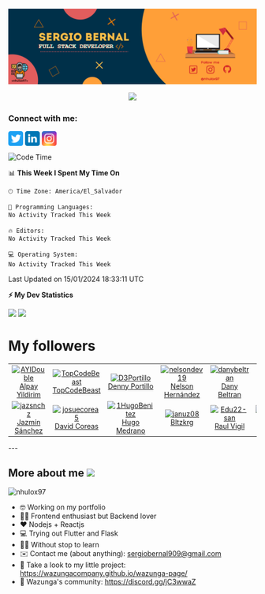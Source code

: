 ![Banner](READMEbanner.png)

<!-- retro visitor counter -->
<p align="center"> 
  <img src="https://profile-counter.glitch.me/nhulox97/count.svg" />
</p>

<!-- Connect with me -->
<h3 align="left">Connect with me:</h3>
<p align="left">

<a href="https://twitter.com/nhulox97" target="blank"><img align="center" src="https://github.com/nhulox97/nhulox97/blob/master/assets/twitter.svg" alt="nhulox97" height="30" width="30" /></a>
<a href="https://linkedin.com/in/sergio-bernal-447078137/" target="blank"><img align="center" src="https://github.com/nhulox97/nhulox97/blob/master/assets/linkedin.svg" alt="nhulox97" height="30" width="30" /></a>
<a href="https://instagram.com/nhulox97" target="blank"><img align="center" src="https://github.com/nhulox97/nhulox97/blob/master/assets/instagram.svg" alt="nhulox97" height="30" width="30" /></a>

</p>

<!-- Tools and skills -->

<!--START_SECTION:waka-->
![Code Time](http://img.shields.io/badge/Code%20Time-582%20hrs%2026%20mins-blue)

📊 **This Week I Spent My Time On** 

```text
🕑︎ Time Zone: America/El_Salvador

💬 Programming Languages: 
No Activity Tracked This Week

🔥 Editors: 
No Activity Tracked This Week

💻 Operating System: 
No Activity Tracked This Week
```


 Last Updated on 15/01/2024 18:33:11 UTC
<!--END_SECTION:waka-->

<!-- GitHub stats -->

<b>⚡ My Dev Statistics</b>

<p>
<!-- GitHub Stats -->
<img height="180em" src="https://github-readme-stats.vercel.app/api?username=nhulox97&show_icons=true&hide_border=true&theme=tokyonight" />

<!-- Most Used Languages -->
<img height="180em" src="https://github-readme-stats.vercel.app/api/top-langs/?username=nhulox97&exclude_repo=edsCV&show_icons=true&hide_border=true&layout=compact&langs_count=8&theme=tokyonight"/>
</p>

# My followers
<!--START_SECTION:top-followers-->
<table>
  <tr>
    <td align="center">
      <a href="https://github.com/AYIDouble">
        <img src="https://avatars2.githubusercontent.com/u/18186995" width="100px;" alt="AYIDouble"/>
      </a>
      <br />
      <a href="https://github.com/AYIDouble">Alpay Yildirim</a>
    </td>
    <td align="center">
      <a href="https://github.com/TopCodeBeast">
        <img src="https://avatars2.githubusercontent.com/u/93806749" width="100px;" alt="TopCodeBeast"/>
      </a>
      <br />
      <a href="https://github.com/TopCodeBeast">TopCodeBeast</a>
    </td>
    <td align="center">
      <a href="https://github.com/D3Portillo">
        <img src="https://avatars2.githubusercontent.com/u/26236985" width="100px;" alt="D3Portillo"/>
      </a>
      <br />
      <a href="https://github.com/D3Portillo">Denny Portillo</a>
    </td>
    <td align="center">
      <a href="https://github.com/nelsondev19">
        <img src="https://avatars2.githubusercontent.com/u/50471203" width="100px;" alt="nelsondev19"/>
      </a>
      <br />
      <a href="https://github.com/nelsondev19">Nelson Hernández</a>
    </td>
    <td align="center">
      <a href="https://github.com/danybeltran">
        <img src="https://avatars2.githubusercontent.com/u/30043027" width="100px;" alt="danybeltran"/>
      </a>
      <br />
      <a href="https://github.com/danybeltran">Dany Beltran</a>
    </td>
    <td align="center">
      <a href="https://github.com/ElvisGmz">
        <img src="https://avatars2.githubusercontent.com/u/38594674" width="100px;" alt="ElvisGmz"/>
      </a>
      <br />
      <a href="https://github.com/ElvisGmz">Elvis Gómez</a>
    </td>
    <td align="center">
      <a href="https://github.com/manasesortez">
        <img src="https://avatars2.githubusercontent.com/u/40925935" width="100px;" alt="manasesortez"/>
      </a>
      <br />
      <a href="https://github.com/manasesortez">Manasés Turcios Ortéz</a>
    </td>
  </tr>
  <tr>
    <td align="center">
      <a href="https://github.com/jazsnchz">
        <img src="https://avatars2.githubusercontent.com/u/58913696" width="100px;" alt="jazsnchz"/>
      </a>
      <br />
      <a href="https://github.com/jazsnchz">Jazmín Sánchez</a>
    </td>
    <td align="center">
      <a href="https://github.com/josuecorea5">
        <img src="https://avatars2.githubusercontent.com/u/48955494" width="100px;" alt="josuecorea5"/>
      </a>
      <br />
      <a href="https://github.com/josuecorea5">David Coreas</a>
    </td>
    <td align="center">
      <a href="https://github.com/1HugoBenitez">
        <img src="https://avatars2.githubusercontent.com/u/45577606" width="100px;" alt="1HugoBenitez"/>
      </a>
      <br />
      <a href="https://github.com/1HugoBenitez">Hugo Medrano</a>
    </td>
    <td align="center">
      <a href="https://github.com/januz08">
        <img src="https://avatars2.githubusercontent.com/u/19317007" width="100px;" alt="januz08"/>
      </a>
      <br />
      <a href="https://github.com/januz08">Bltzkrg</a>
    </td>
    <td align="center">
      <a href="https://github.com/Edu22-san">
        <img src="https://avatars2.githubusercontent.com/u/70236757" width="100px;" alt="Edu22-san"/>
      </a>
      <br />
      <a href="https://github.com/Edu22-san">Raul Vigil</a>
    </td>
    <td align="center">
      <a href="https://github.com/AndresOtero2020">
        <img src="https://avatars2.githubusercontent.com/u/75685102" width="100px;" alt="AndresOtero2020"/>
      </a>
      <br />
      <a href="https://github.com/AndresOtero2020">Andres Otero</a>
    </td>
    <td align="center">
      <a href="https://github.com/magicvenus">
        <img src="https://avatars2.githubusercontent.com/u/143574093" width="100px;" alt="magicvenus"/>
      </a>
      <br />
      <a href="https://github.com/magicvenus">magicvenus</a>
    </td>
  </tr>
</table>
<!--END_SECTION:top-followers-->
---

<h2>More about me <img src="https://media.giphy.com/media/hvRJCLFzcasrR4ia7z/giphy.gif" width="25px"></h2>

![nhulox97](https://firebasestorage.googleapis.com/v0/b/wazunga-briefcase.appspot.com/o/member_avatars%2Fnhulox97.png?alt=media&token=6e27f76e-8ba6-4967-8700-e51b799c4133)

- 🤓 Working on my portfolio
- 👨‍💻 Frontend enthusiast but Backend lover
- ❤️ Nodejs + Reactjs
- 💻 Trying out Flutter and Flask
- 👨‍🏫 Without stop to learn
- ✉️ Contact me (about anything): sergiobernal909@gmail.com
- 🚀 Take a look to my little project: https://wazungacompany.github.io/wazunga-page/
- 👥 Wazunga's community: https://discord.gg/jC3wwaZ

